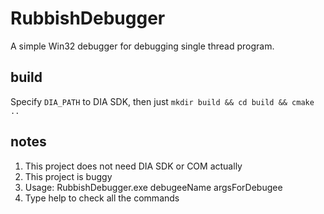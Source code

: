 # RubbishDebugger 

A simple Win32 debugger for debugging single thread program.

## build
Specify `DIA_PATH` to DIA SDK, then just `mkdir build && cd build && cmake ..`

## notes
1. This project does not need DIA SDK or COM actually
2. This project is buggy
3. Usage: RubbishDebugger.exe debugeeName argsForDebugee
4. Type help to check all the commands